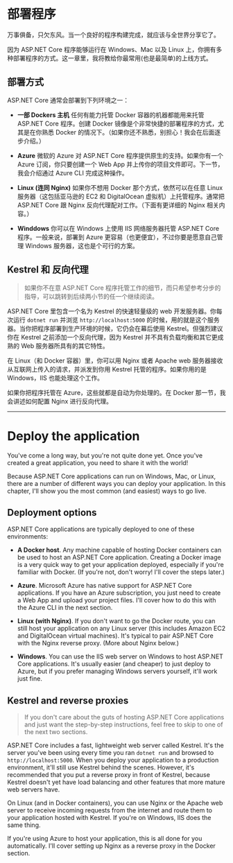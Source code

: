 # 部署程序

万事俱备，只欠东风。当一个良好的程序构建完成，就应该与全世界分享它了。

因为 ASP.NET Core 程序能够运行在 Windows、Mac 以及 Linux 上，你拥有多种部署程序的方式。这一章里，我将教给你最常用(也是最简单)的上线方式。

## 部署方式

ASP.NET Core 通常会部署到下列环境之一：

* **一部 Dockers 主机** 任何有能力托管 Docker 容器的机器都能用来托管 ASP.NET Core 程序。创建 Docker 镜像是个非常快捷的部署程序的方式，尤其是在你熟悉 Docker 的情况下。（如果你还不熟悉，别担心！我会在后面逐步介绍。）

* **Azure** 微软的 Azure 对 ASP.NET Core 程序提供原生的支持。如果你有一个 Azure 订阅，你只要创建一个 Web App 并上传你的项目文件即可。下一节，我会介绍通过 Azure CLI 完成这种操作。

* **Linux (连同 Nginx)** 如果你不想用 Docker 那个方式，依然可以在任意 Linux 服务器（这包括亚马逊的 EC2 和 DigitalOcean 虚拟机）上托管程序。通常把 ASP.NET Core 跟 Nginx 反向代理配对工作。（下面有更详细的 Nginx 相关内容。）

* **Winddows** 你可以在 Windows 上使用 IIS 网络服务器托管 ASP.NET Core 程序。一般来说，部署到 Azure 更容易（也更便宜），不过你要是愿意自己管理 Windows 服务器，这也是个可行的方案。

## Kestrel 和 反向代理

> 如果你不在意 ASP.NET Core 程序托管工作的细节，而只希望参考分步的指导，可以跳转到后续两小节的任一个继续阅读。

ASP.NET Core 里包含一个名为 Kestrel 的快速轻量级的 web 开发服务器。你每次运行 `dotnet run` 并浏览 `http://localhost:5000` 的时候，用的就是这个服务器。当你把程序部署到生产环境的时候，它仍会在幕后使用 Kestrel。但强烈建议你在 Kestrel 之前添加一个反向代理，因为 Kestrel 并不具有负载均衡和其它更成熟的 Web 服务器所具有的其它特性。

在 Linux（和 Docker 容器）里，你可以用 Nginx 或者 Apache web 服务器接收从互联网上传入的请求，并派发到你用 Kestrel 托管的程序。如果你用的是 Windows，IIS 也能处理这个工作。

如果你把程序托管在 Azure，这些就都是自动为你处理的。在 Docker 那一节，我会讲述如何配置 Nginx 进行反向代理。

---

# Deploy the application
You've come a long way, but you're not quite done yet. Once you've created a great application, you need to share it with the world!

Because ASP.NET Core applications can run on Windows, Mac, or Linux, there are a number of different ways you can deploy your application. In this chapter, I'll show you the most common (and easiest) ways to go live.

## Deployment options

ASP.NET Core applications are typically deployed to one of these environments:

* **A Docker host**. Any machine capable of hosting Docker containers can be used to host an ASP.NET Core application. Creating a Docker image is a very quick way to get your application deployed, especially if you're familiar with Docker. (If you're not, don't worry! I'll cover the steps later.)

* **Azure**. Microsoft Azure has native support for ASP.NET Core applications. If you have an Azure subscription, you just need to create a Web App and upload your project files. I'll cover how to do this with the Azure CLI in the next section.

* **Linux (with Nginx)**. If you don't want to go the Docker route, you can still host your application on any Linux server (this includes Amazon EC2 and DigitalOcean virtual machines). It's typical to pair ASP.NET Core with the Nginx reverse proxy. (More about Nginx below.)

* **Windows**. You can use the IIS web server on Windows to host ASP.NET Core applications. It's usually easier (and cheaper) to just deploy to Azure, but if you prefer managing Windows servers yourself, it'll work just fine.

## Kestrel and reverse proxies

> If you don't care about the guts of hosting ASP.NET Core applications and just want the step-by-step instructions, feel free to skip to one of the next two sections.

ASP.NET Core includes a fast, lightweight web server called Kestrel. It's the server you've been using every time you ran `dotnet run` and browsed to `http://localhost:5000`. When you deploy your application to a production environment, it'll still use Kestrel behind the scenes. However, it's recommended that you put a reverse proxy in front of Kestrel, because Kestrel doesn't yet have load balancing and other features that more mature web servers have.

On Linux (and in Docker containers), you can use Nginx or the Apache web server to receive incoming requests from the internet and route them to your application hosted with Kestrel. If you're on Windows, IIS does the same thing.

If you're using Azure to host your application, this is all done for you automatically. I'll cover setting up Nginx as a reverse proxy in the Docker section.
